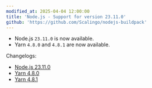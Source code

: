 ```yaml
---
modified_at: 2025-04-04 12:00:00
title: 'Node.js - Support for version 23.11.0'
github: 'https://github.com/Scalingo/nodejs-buildpack'
---
```


- Node.js `23.11.0` is now available.
- Yarn `4.8.0` and `4.8.1` are now available.

Changelogs:
- [Node.js 23.11.0](https://github.com/nodejs/node/blob/main/doc/changelogs/CHANGELOG_V23.md#23.11.0)
- [Yarn 4.8.0](https://github.com/yarnpkg/berry/releases/tag/%40yarnpkg%2Fcli%2F4.8.0)
- [Yarn 4.8.1](https://github.com/yarnpkg/berry/releases/tag/%40yarnpkg%2Fcli%2F4.8.1)
